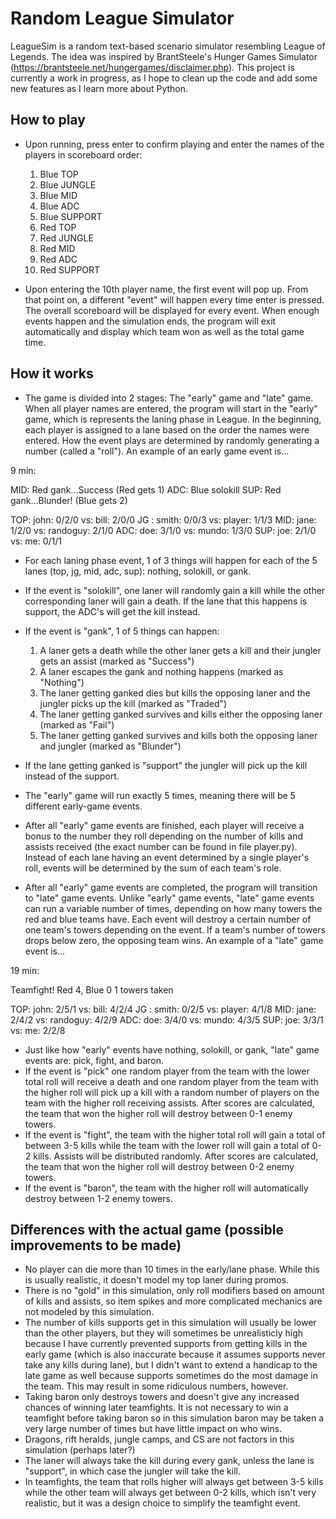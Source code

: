 # Random League Simulator

LeagueSim is a random text-based scenario simulator resembling League of Legends. The idea was inspired by BrantSteele's Hunger Games Simulator (https://brantsteele.net/hungergames/disclaimer.php). This project is currently a work in progress, as I hope to clean up the code and add some new features as I learn more about Python. 

## How to play
- Upon running, press enter to confirm playing and enter the names of the players in scoreboard order: 

  1. Blue TOP
  2. Blue JUNGLE
  3. Blue MID
  4. Blue ADC 
  5. Blue SUPPORT 
  6. Red TOP 
  7. Red JUNGLE 
  8. Red MID 
  9. Red ADC 
  10. Red SUPPORT

- Upon entering the 10th player name, the first event will pop up. From that point on, a different "event" will happen every time enter is pressed. The overall scoreboard will be displayed for every event. When enough events happen and the simulation ends, the program will exit automatically and display which team won as well as the total game time.

## How it works
- The game is divided into 2 stages: The "early" game and "late" game. When all player names are entered, the program will start in the "early" game, which is represents the laning phase in League. In the beginning, each player is assigned to a lane based on the order the names were entered. How the event plays are determined by randomly generating a number (called a "roll"). An example of an early game event is...

9 min:

MID: Red gank...Success (Red gets 1)
ADC: Blue solokill
SUP: Red gank...Blunder! (Blue gets 2)

TOP: john: 0/2/0  vs:  bill: 2/0/0
JG : smith: 0/0/3  vs:  player: 1/1/3
MID: jane: 1/2/0  vs:  randoguy: 2/1/0
ADC: doe: 3/1/0  vs:  mundo: 1/3/0
SUP: joe: 2/1/0  vs:  me: 0/1/1

- For each laning phase event, 1 of 3 things will happen for each of the 5 lanes (top, jg, mid, adc, sup): nothing, solokill, or gank. 
- If the event is "solokill", one laner will randomly gain a kill while the other corresponding laner will gain a death. If the lane that this happens is support, the ADC's will get the kill instead.
- If the event is "gank", 1 of 5 things can happen: 
  1. A laner gets a death while the other laner gets a kill and their jungler gets an assist (marked as "Success")
  2. A laner escapes the gank and nothing happens (marked as "Nothing")
  3. The laner getting ganked dies but kills the opposing laner and the jungler picks up the kill (marked as "Traded")
  4. The laner getting ganked survives and kills either the opposing laner (marked as "Fail")
  5. The laner getting ganked survives and kills both the opposing laner and jungler (marked as "Blunder")
- If the lane getting ganked is "support" the jungler will pick up the kill instead of the support.
- The "early" game will run exactly 5 times, meaning there will be 5 different early-game events.

- After all "early" game events are finished, each player will receive a bonus to the number they roll depending on the number of kills and assists received (the exact number can be found in file player.py). Instead of each lane having an event determined by a single player's roll, events will be determined by the sum of each team's role.
- After all "early" game events are completed, the program will transition to "late" game events. Unlike "early" game events, "late" game events can run a variable number of times, depending on how many towers the red and blue teams have. Each event will destroy a certain number of one team's towers depending on the event. If a team's number of towers drops below zero, the opposing team wins. An example of a "late" game event is...

19 min: 

Teamfight!
Red 4, Blue 0
1 towers taken

TOP: john: 2/5/1  vs:  bill: 4/2/4
JG : smith: 0/2/5  vs:  player: 4/1/8
MID: jane: 2/4/2  vs:  randoguy: 4/2/9
ADC: doe: 3/4/0  vs:  mundo: 4/3/5
SUP: joe: 3/3/1  vs:  me: 2/2/8

- Just like how "early" events have nothing, solokill, or gank, "late" game events are: pick, fight, and baron. 
- If the event is "pick" one random player from the team with the lower total roll will receive a death and one random player from the team with the higher roll will pick up a kill with a random number of players on the team with the higher roll receiving assists. After scores are calculated, the team that won the higher roll will destroy between 0-1 enemy towers.
- If the event is "fight", the team with the higher total roll will gain a total of between 3-5 kills while the team with the lower roll will gain a total of 0-2 kills. Assists will be distributed randomly. After scores are calculated, the team that won the higher roll will destroy between 0-2 enemy towers.
- If the event is "baron", the team with the higher roll will automatically destroy between 1-2 enemy towers.

## Differences with the actual game (possible improvements to be made)
- No player can die more than 10 times in the early/lane phase. While this is usually realistic, it doesn't model my top laner during promos.
- There is no "gold" in this simulation, only roll modifiers based on amount of kills and assists, so item spikes and more complicated mechanics are not modeled by this simulation.
- The number of kills supports get in this simulation will usually be lower than the other players, but they will sometimes be unrealisticly high because I have currently prevented supports from getting kills in the early game (which is also inaccurate because it assumes supports never take any kills during lane), but I didn't want to extend a handicap to the late game as well because supports sometimes do the most damage in the team. This may result in some ridiculous numbers, however.
- Taking baron only destroys towers and doesn't give any increased chances of winning later teamfights. It is not necessary to win a teamfight before taking baron so in this simulation baron may be taken a very large number of times but have little impact on who wins.
- Dragons, rift heralds, jungle camps, and CS are not factors in this simulation (perhaps later?)
- The laner will always take the kill during every gank, unless the lane is "support", in which case the jungler will take the kill.
- In teamfights, the team that rolls higher will always get between 3-5 kills while the other team will always get between 0-2 kills, which isn't very realistic, but it was a design choice to simplify the teamfight event.




